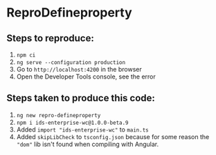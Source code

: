# ReproDefineproperty

## Steps to reproduce:

1. `npm ci`
2. `ng serve --configuration production`
3. Go to `http://localhost:4200` in the browser
4. Open the Developer Tools console, see the error

## Steps taken to produce this code:

1. `ng new repro-defineproperty`
2. `npm i ids-enterprise-wc@1.0.0-beta.9`
3. Added `import "ids-enterprise-wc"` to `main.ts`
4. Added `skipLibCheck` to `tsconfig.json` because for some reason the `"dom"` lib isn't found when compiling with Angular.
